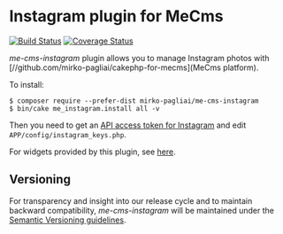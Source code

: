 # Instagram plugin for MeCms

[![Build Status](https://travis-ci.org/mirko-pagliai/me-cms-instagram.svg?branch=master)](https://travis-ci.org/mirko-pagliai/me-cms-instagram)
[![Coverage Status](https://img.shields.io/codecov/c/github/mirko-pagliai/me-cms-instagram.svg?style=flat-square)](https://codecov.io/github/mirko-pagliai/me-cms-instagram)

*me-cms-instagram* plugin allows you to manage Instagram photos with 
[//github.com/mirko-pagliai/cakephp-for-mecms](MeCms platform).

To install:

    $ composer require --prefer-dist mirko-pagliai/me-cms-instagram
    $ bin/cake me_instagram.install all -v

Then you need to get an 
[API access token for Instagram](//www.instagram.com/developer/clients/manage) 
and edit `APP/config/instagram_keys.php`.

For widgets provided by this plugin, see 
[here](//github.com/mirko-pagliai/me-cms-instagram/wiki/Widgets).

## Versioning
For transparency and insight into our release cycle and to maintain backward 
compatibility, *me-cms-instagram* will be maintained under the 
[Semantic Versioning guidelines](http://semver.org).